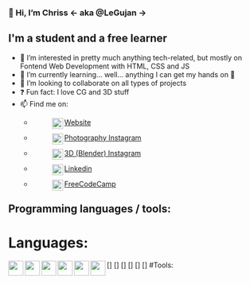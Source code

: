 ### **👋 Hi, I’m Chriss <- aka @LeGujan ->**

## I'm a student and a free learner
- 👀 I’m interested in pretty much anything tech-related, but mostly on Fontend Web Development with HTML, CSS and JS
- 🌱 I’m currently learning... well... anything I can get my hands on 🤣
- 💞️ I’m looking to collaborate on all types of projects
- ❓  Fun fact: I love CG and 3D stuff
- 📫 Find me on:
    - [<figure><img align="left" width="22px" src="https://cdn-icons.flaticon.com/png/512/3059/premium/3059997.png?token=exp=1649543664~hmac=2a22393e34ea83eca3f4a773c470b50d" target="_blank" /><figcaption>Website</figcaption></figure>][website]
    - [<figure><img align="left" width="22px" src="https://cdn-icons-png.flaticon.com/512/174/174855.png" target="_blank" /><figcaption>Photography Instagram</figcaption></figure>][instagram-cgphoto]
    - [<figure><img align="left" width="22px" src="https://cdn-icons-png.flaticon.com/512/174/174855.png" target="_blank" /><figcaption>3D (Blender) Instagram</figcaption></figure>][instagram-cgblender]
    - [<figure><img align="left" width="22px" src="https://cdn-icons.flaticon.com/png/512/3536/premium/3536505.png?token=exp=1649543503~hmac=65605085c74f08b39fc716a27f141f41" target="_blank" /><figcaption>Linkedin</figcaption></figure>][linkedin]
    - [<figure><img align="left" width="22px" src="https://cdn-icons-png.flaticon.com/512/876/876019.png" target="_blank" /><figcaption>FreeCodeCamp</figcaption></figure>][freecodecamp]

## Programming languages / tools:
# Languages:
[<img align="left" width="30px" src="https://cdn-icons-png.flaticon.com/512/3600/3600912.png" />]
[<img align="left" width="30px" src="https://cdn-icons-png.flaticon.com/512/6132/6132222.png" />]
[<img align="left" width="30px" src="https://cdn-icons-png.flaticon.com/512/6132/6132221.png" />]
[<img align="left" width="30px" src="https://cdn-icons-png.flaticon.com/512/136/136528.png" />]
[<img align="left" width="30px" src="https://cdn-icons-png.flaticon.com/512/136/136527.png" />]
[<img align="left" width="30px" src="https://cdn-icons-png.flaticon.com/512/2306/2306122.png" />]
#Tools:

<br />
<br />

[website]: https://cgphoto.ro/
[instagram-cgphoto]: https://www.instagram.com/legujan.cgphoto/
[instagram-cgblender]: https://www.instagram.com/legujan.cgblender/
[linkedin]: https://www.linkedin.com/in/cristian-gujan-3b8a641b0/
[freecodecamp]: https://www.freecodecamp.org/LeGujan
